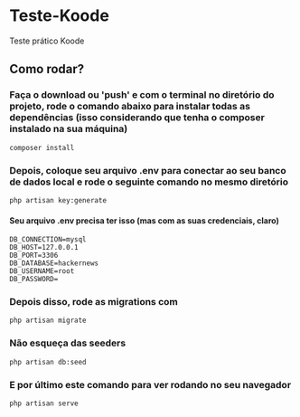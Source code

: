 # Teste-Koode
 Teste prático Koode
 
## Como rodar?
### Faça o download ou 'push' e com o terminal no diretório do projeto, rode o comando abaixo para instalar todas as dependências (isso considerando que tenha o composer instalado na sua máquina)
```
composer install
```
### Depois, coloque seu arquivo .env para conectar ao seu banco de dados local e rode o seguinte comando no mesmo diretório
```
php artisan key:generate
```
#### Seu arquivo .env precisa ter isso (mas com as suas credenciais, claro)
```
DB_CONNECTION=mysql
DB_HOST=127.0.0.1
DB_PORT=3306
DB_DATABASE=hackernews
DB_USERNAME=root
DB_PASSWORD=
```
### Depois disso, rode as migrations com
```
php artisan migrate
```
### Não esqueça das seeders
```
php artisan db:seed
```
### E por último este comando para ver rodando no seu navegador
```
php artisan serve
```

